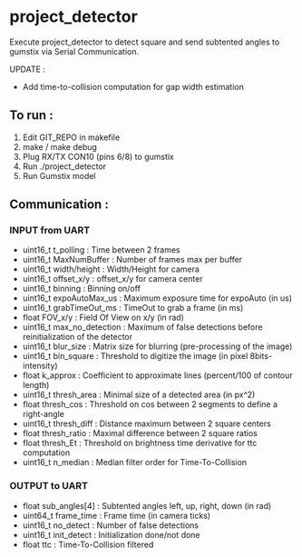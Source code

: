 # project_detector

Execute project_detector to detect square and send subtented angles to gumstix via Serial Communication.

UPDATE :
- Add time-to-collision computation for gap width estimation

## To run :
1) Edit GIT_REPO in makefile
2) make / make debug
3) Plug RX/TX CON10 (pins 6/8) to gumstix
4) Run ./project_detector
5) Run Gumstix model

## Communication :
### INPUT from UART
- uint16_t t_polling : Time between 2 frames
- uint16_t MaxNumBuffer : Number of frames max per buffer
- uint16_t width/height : Width/Height for camera
- uint16_t offset_x/y : offset_x/y for camera center
- uint16_t binning : Binning on/off
- uint16_t expoAutoMax_us : Maximum exposure time for expoAuto (in us)
- uint16_t grabTimeOut_ms : TimeOut to grab a frame (in ms)
- float FOV_x/y : Field Of View on x/y (in rad)
- uint16_t max_no_detection : Maximum of false detections before reinitialization of the detector
- uint16_t blur_size : Matrix size for blurring (pre-processing of the image)
- uint16_t bin_square : Threshold to digitize the image (in pixel 8bits-intensity)
- float k_approx : Coefficient to approximate lines (percent/100 of contour length)
- uint16_t thresh_area : Minimal size of a detected area (in px^2)
- float thresh_cos : Threshold on cos between 2 segments to define a right-angle
- uint16_t thresh_diff : Distance maximum between 2 square centers
- float thresh_ratio : Maximal difference between 2 square ratios
- float thresh_Et : Threshold on brightness time derivative for ttc computation
- uint16_t n_median : Median filter order for Time-To-Collision

### OUTPUT to UART
- float sub_angles[4] : Subtented angles left, up, right, down (in rad)
- uint64_t frame_time : Frame time (in camera ticks)
- uint16_t no_detect : Number of false detections
- uint16_t init_detect : Initialization done/not done
- float ttc : Time-To-Collision filtered
